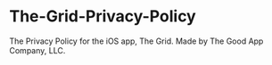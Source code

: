 # The-Grid-Privacy-Policy
The Privacy Policy for the iOS app, The Grid. Made by The Good App Company, LLC.
